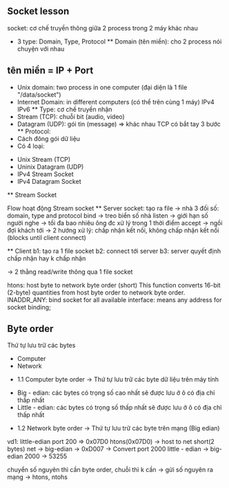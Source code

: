 ## Socket lesson

socket: cơ chế truyền thông giữa 2 process trong 2 máy khác nhau

- 3 type: Domain, Type, Protocol
  \*\* Domain (tên miền): cho 2 process nói chuyện với nhau

## tên miền = IP + Port

- Unix domain: two process in one computer (đại diện là 1 file "/data/socket")
- Internet Domain: in different computers (có thể trên cùng 1 máy)
  IPv4
  IPv6
  \*\* Type: cơ chế truyền nhận
- Stream (TCP): chuỗi bit (audio, video)
- Datagram (UDP): gói tin (message)
  => khác nhau TCP có bắt tay 3 bước
  \*\* Protocol:
- Cách đông gói dữ liệu
- Có 4 loại:

* Unix Stream (TCP)
* Uninix Datagram (UDP)
* IPv4 Stream Socket
* IPv4 Datagram Socket

\*\* Stream Socket

Flow hoạt động
Stream socket
\*\* Server
socket: tạo ra file -> nhà
3 đối số: domain, type and protocol
bind -> treo biển số nhà
listen -> giới hạn số người nghe -> tối đa bao nhiêu ông đc xử lý trong 1 thời điểm
accept -> ngồi đợi khách tới -> 2 hướng xử lý: chấp nhận kết nối, không chấp nhận kết nối (blocks until client connect)

\*\* Client
b1: tạo ra 1 file socket
b2: connect tới server
b3: server quyết định chấp nhận hay k chấp nhận

-> 2 thằng read/write thông qua 1 file socket

htons: host byte to network byte order (short) This function converts 16-bit (2-byte) quantities from host byte order to network byte order.
INADDR_ANY: bind socket for all available interface: means any address for socket binding;

## Byte order

Thứ tự lưu trữ các bytes

- Computer
- Network

* 1.1 Computer byte order -> Thứ tự lưu trữ các byte dữ liệu trên máy tính

- Big - edian: các bytes có trọng số cao nhất sẽ được lưu ở ô có địa chỉ thấp nhất
- Little - edian: các bytes có trọng số thấp nhất sẽ được lưu ở ô có địa chỉ thấp nhất

* 1.2 Network byte order -> Thứ tự lưu trữ các byte trên mạng (Big edian)

vd1: little-edian port 200 => 0x07D0
htons(0x07D0) -> host to net short(2 bytes)
net -> big-edian -> 0xD007
-> Convert port 2000 little - edian -> big-edian
2000 -> 53255

chuyển số nguyên thì cần byte order, chuỗi thì k cần
-> gửi số nguyên ra mạng -> htons, ntohs
